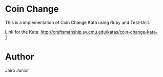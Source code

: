 # Coin Change

This is a implementation of Coin Change Kata using Ruby and Test-Unit.

Link for the Kata: http://craftsmanship.sv.cmu.edu/katas/coin-change-kata-1

# Author

Jairo Junior
